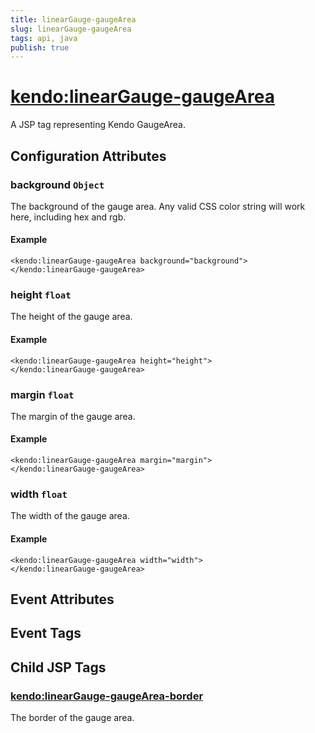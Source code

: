 ```yaml
---
title: linearGauge-gaugeArea
slug: linearGauge-gaugeArea
tags: api, java
publish: true
---
```


# <kendo:linearGauge-gaugeArea>
A JSP tag representing Kendo GaugeArea.

## Configuration Attributes


### background `Object`

The background of the gauge area.
Any valid CSS color string will work here, including hex and rgb.

#### Example
    <kendo:linearGauge-gaugeArea background="background">
    </kendo:linearGauge-gaugeArea>
    

### height `float`

The height of the gauge area.

#### Example
    <kendo:linearGauge-gaugeArea height="height">
    </kendo:linearGauge-gaugeArea>
    

### margin `float`

The margin of the gauge area.

#### Example
    <kendo:linearGauge-gaugeArea margin="margin">
    </kendo:linearGauge-gaugeArea>
    

### width `float`

The width of the gauge area.

#### Example
    <kendo:linearGauge-gaugeArea width="width">
    </kendo:linearGauge-gaugeArea>
    

## Event Attributes


## Event Tags
 

## Child JSP Tags

### [<kendo:linearGauge-gaugeArea-border>](/api/wrappers/jsp/lineargauge/gaugearea-border)

The border of the gauge area.
 
